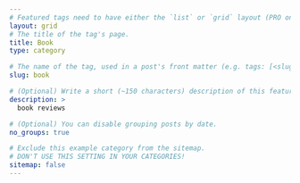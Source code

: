 ```yaml
---
# Featured tags need to have either the `list` or `grid` layout (PRO only).
layout: grid
# The title of the tag's page.
title: Book
type: category

# The name of the tag, used in a post's front matter (e.g. tags: [<slug>]).
slug: book

# (Optional) Write a short (~150 characters) description of this featured tag.
description: >
  book reviews

# (Optional) You can disable grouping posts by date.
no_groups: true

# Exclude this example category from the sitemap.
# DON'T USE THIS SETTING IN YOUR CATEGORIES!
sitemap: false
---
```

